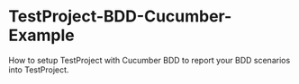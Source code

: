 # TestProject-BDD-Cucumber-Example
How to setup TestProject with Cucumber BDD to report your BDD scenarios into TestProject.
